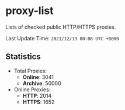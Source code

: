 # proxy-list  
Lists of checked public HTTP/HTTPS proxies.    

Last Update Time: `2021/12/13 00:08 UTC +0000`  
## Statistics  
- Total Proxies:  
  - **Online**: 3041  
  - **Archive**: 50000  
- Online Proxies:  
  - **HTTP**: 2014  
  - **HTTPS**: 1652  
